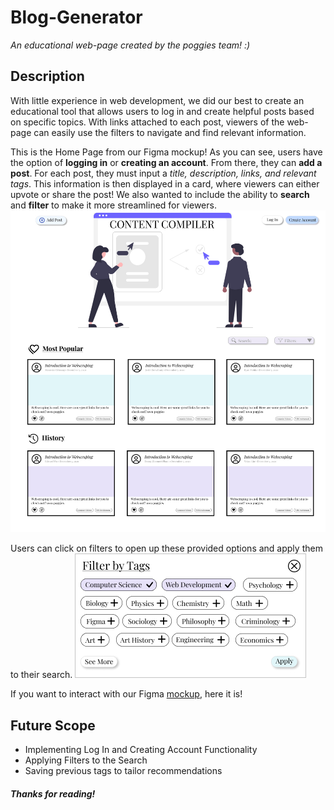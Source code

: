 # Blog-Generator
_An educational web-page created by the poggies team! :)_ 

## Description
With little experience in web development, we did our best to create an educational tool that allows users to log in and create helpful posts based on specific topics. With links attached to each post, viewers of the web-page can easily use the filters to navigate and find relevant information.

This is the Home Page from our Figma mockup! As you can see, users have the option of **logging in** or **creating an account**. From there, they can **add a post**. For each post, they must input a *title, description, links, and relevant tags*. This information is then displayed in a card, where viewers can either upvote or share the post! We also wanted to include the ability to **search** and **filter** to make it more streamlined for viewers. 
![Home Page](Home.jpg)

Users can click on filters to open up these provided options and apply them to their search. 
![Filters](https://github.com/Edwu29/Blog-Generator/blob/master/Filters%20Popup.jpg)


If you want to interact with our Figma [mockup](https://www.figma.com/proto/1zYmyqPG7HetwuxPjbhyR3/HackDuke-thingie?node-id=2%3A1&scaling=min-zoom), here it is!

## Future Scope
- Implementing Log In and Creating Account Functionality
- Applying Filters to the Search
- Saving previous tags to tailor recommendations

##### Thanks for reading!
